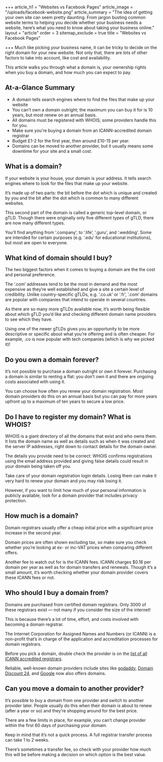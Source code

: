 +++
article_h1 = "Websites vs Facebook Pages"
article_image = "/uploads/facebook-website.png"
article_summary = "The idea of getting your own site can seem pretty daunting. From jargon busting common website terms to helping you decide whether your business needs a website, here’s what you need to know about taking your business online."
layout = "article"
order = 3
sitemap_exclude = true
title = "Websites vs Facebook Pages"

+++
Much like picking your business name, it can be tricky to decide on the right domain for your new website. Not only that, there are lots of other factors to take into account, like cost and availability.

This article walks you through what a domain is, your ownership rights when you buy a domain, and how much you can expect to pay.

## At-a-Glance Summary

* A domain tells search engines where to find the files that make up your website
* You can’t own a domain outright; the maximum you can buy it for is 10 years, but most renew on an annual basis. 
* All domains must be registered with WHOIS; some providers handle this for you. 
* Make sure you’re buying a domain from an ICANN-accredited domain registrar 
* Budget £1-2 for the first year, then around £10-15 per year. 
* Domains can be moved to another provider, but it usually means some downtime for your site and a small cost. 

## What is a domain?

If your website is your house, your domain is your address. It tells search engines where to look for the files that make up your website.

It’s made up of two parts: the bit before the dot which is unique and created by you and the bit after the dot which is common to many different websites.

This second part of the domain is called a generic top-level domain, or gTLD. Though there were originally only five different types of gTLD, there are now many different types.

You’ll find anything from ‘.company’, to ‘.life’, ‘.guru’, and ‘.wedding’. Some are intended for certain purposes (e.g. ‘.edu’ for educational institutions), but most are open to everyone.

## What kind of domain should I buy? 

The two biggest factors when it comes to buying a domain are the the cost and personal preference.

The ‘.com’ addresses tend to be the most in demand and the most expensive as they’re well established and give a site a certain level of credibility. Unlike country-specific gTLDs, e.g. ‘.co.uk’ or ‘.fr’, ‘.com’ domains are popular with companies that intend to operate in several countries.

As there are so many more gTLDs available now, it’s worth being flexible about which gTLD you’d like and checking different domain name providers to see which they have.

Using one of the newer gTLDs gives you an opportunity to be more descriptive or specific about what you’re offering and is often cheaper. For example, .co is now popular with tech companies (which is why we picked it)!

## Do you own a domain forever?

It’s not possible to purchase a domain outright or own it forever. Purchasing a domain is similar to renting a flat: you don’t own it and there are ongoing costs associated with using it.

You can choose how often you renew your domain registration. Most domain providers do this on an annual basis but you can pay for more years upfront up to a maximum of ten years to secure a low price.

## Do I have to register my domain? What is WHOIS? 

WHOIS is a giant directory of all the domains that exist and who owns them. It lists the domain name as well as details such as when it was created and the server IP addresses, right down to contact details for the domain owner.

The details you provide need to be correct: WHOIS confirms registrations using the email address provided and giving false details could result in your domain being taken off you.

Take care of your domain registration login details. Losing them can make it very hard to renew your domain and you may risk losing it.

However, if you want to limit how much of your personal information is publicly available, look for a domain provider that includes privacy protection.

## How much is a domain? 

Domain registrars usually offer a cheap initial price with a significant price increase in the second year.

Domain prices are often shown excluding tax, so make sure you check whether you’re looking at ex- or inc-VAT prices when comparing different offers.

Another fee to watch out for is the ICANN fees. ICANN charges $0.18 per domain per year as well as for domain transfers and renewals. Though it’s a small amount, it’s worth checking whether your domain provider covers these ICANN fees or not.

## Who should I buy a domain from? 

Domains are purchased from certified domain registrars. Only 3000 of these registrars exist — not many if you consider the size of the internet!

This is because there’s a lot of time, effort, and costs involved with becoming a domain registrar.

The Internet Corporation for Assigned Names and Numbers (or ICANN) is a non-profit that’s in charge of the application and accreditation processes for domain registrars.

Before you pick a domain, double check the provider is on the [list of all ICANN accredited registrars](https://www.icann.org/registrar-reports/accredited-list.html).

Reliable, well-known domain providers include sites like [godaddy](https://uk.godaddy.com/), [Domain Discount 24](https://www.domaindiscount24.com/en), and [Google](https://domains.google/#/) now also offers domains.

## Can you move a domain to another provider? 

It’s possible to buy a domain from one provider and switch to another provider later. People usually do this when their domain is about to renew (after a year or so) and they’re shopping around for the best price.

There are a few limits in place, for example, you can’t change provider within the first 60 days of purchasing your domain.

Keep in mind that it’s not a quick process. A full registrar transfer process can take 1 to 2 weeks.

There’s sometimes a transfer fee, so check with your provider how much this will be before making a decision on which option is the best value.